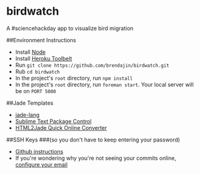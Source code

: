 birdwatch
=========

A #sciencehackday app to visualize bird migration

##Environment Instructions
* Install [Node](http://nodejs.org/)
* Install [Heroku Toolbelt](https://toolbelt.heroku.com/)
* Run `git clone https://github.com/brendajin/birdwatch.git`
* Rub `cd birdwatch`
* In the project's `root` directory, run `npm install`
* In the project's `root` directory, run `foreman start`. Your local server will be on `PORT 5000`

##Jade Templates
* [jade-lang](jade-lang.com)
* [Sublime Text Package Control](https://sublime.wbond.net/installation)
* [HTML2Jade Quick Online Converter](http://html2jade.com/)

##SSH Keys
###(so you don't have to keep entering your password)
* [Github instructions](https://help.github.com/articles/generating-ssh-keys)
* If you're wondering why you're not seeing your commits online, [configure your email](https://help.github.com/articles/why-are-my-commits-linked-to-the-wrong-user)